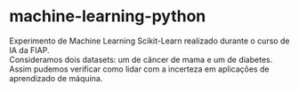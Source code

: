 # machine-learning-python
Experimento de Machine Learning Scikit-Learn realizado durante o curso de IA da FIAP. <br/>
Consideramos dois datasets: um de câncer de mama e um de diabetes. <br/>
Assim pudemos verificar como lidar com a incerteza em aplicações de aprendizado de máquina. 

